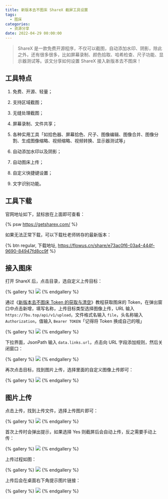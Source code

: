 ```yaml
---
title: 新版本去不图床 ShareX 截屏工具设置
tags:
  - 图床
categories:
  - 资源分享
date: 2022-04-29 00:00:00
---
```


> ShareX 是一款免费开源程序，不仅可以截图，自动添加水印、阴影，除此之外，还有很多很多，比如屏幕录制、颜色拾取、哈希检查、尺子功能、显示器测试等。该文分享如何设置 ShareX 接入新版本去不图床！

<!-- more -->

## 工具特点

1. 免费、开源、轻量；

2. 支持区域截图；

3. 无缝处理截图；

4. 屏幕录制、文件共享；

5. 各种实用工具「如拾色器、屏幕拾色、尺子、图像编辑、图像合并、图像分割、生成图像缩略、视频缩略、视频转换、显示器测试等」

6. 自动添加水印以及阴影；

7. 自动图床上传；

8. 自定义快捷键设置；

9. 文字识别功能。

## 工具下载

官网地址如下，鼠标放在上面即可查看：

{% psw https://getsharex.com/ %}

如果无法正常下载，可以下载杜老师转存的最新版本：

{% btn regular, 下载地址, https://flowus.cn/share/e73ac0f6-03a4-444f-9690-84947fd8cc9f %}

## 接入图床

打开 ShareX 后，点击目录，选自定义上传目标：

{% gallery %}
![](https://cdn.dusays.com/2022/04/458-1.jpg/1)
{% endgallery %}

通过《[新版本去不图床 Token 的获取与清空](https://dusays.com/454/)》教程获取图床的 Token，在弹出窗口中点击新增，填写名称，上传目标类型选择图像上传，URL 输入 `https://7bu.top/api/v1/upload`，文件格式名输入 `file`，头名称输入 `Authorization`，值输入 `Bearer TOKEN`「记得将 Token 换成自己的哦」

{% gallery %}
![](https://cdn.dusays.com/2022/04/458-2.jpg/1)
{% endgallery %}

下拉界面，JsonPath 输入 `data.links.url`，点击向 URL 字段添加规则，然后关闭窗口：

{% gallery %}
![](https://cdn.dusays.com/2022/04/458-3.jpg/1)
{% endgallery %}

再次点击目标，找到图片上传，选择里面的自定义图像上传即可：

{% gallery %}
![](https://cdn.dusays.com/2022/04/458-4.jpg/1)
{% endgallery %}

## 图片上传

点击上传，找到上传文件，选择上传图片即可：

{% gallery %}
![](https://cdn.dusays.com/2022/04/458-5.jpg/1)
{% endgallery %}

首次上传时会弹出提示，如果选择 Yes 则截屏后会自动上传，反之需要手动上传：

{% gallery %}
![](https://cdn.dusays.com/2022/04/458-6.jpg/1)
{% endgallery %}

上传过程如图：

{% gallery %}
![](https://cdn.dusays.com/2022/04/458-7.jpg/1)
{% endgallery %}

上传后会在桌面右下角提示图片链接：

{% gallery %}
![](https://cdn.dusays.com/2022/04/458-8.jpg/1)
{% endgallery %}
